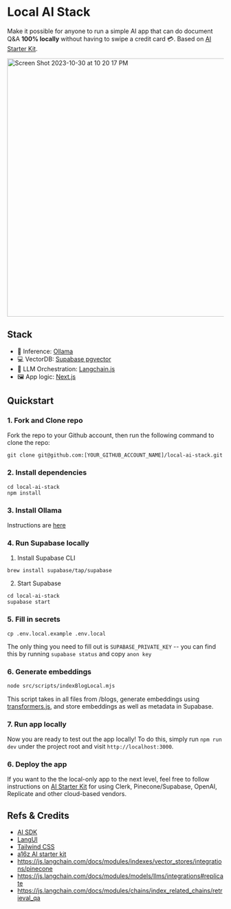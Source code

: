 # Local AI Stack

Make it possible for anyone to run a simple AI app that can do document Q&A **100% locally** without having to swipe a credit card 💳. Based on [AI Starter Kit](https://github.com/a16z-infra/ai-getting-started). 

<img width="600" alt="Screen Shot 2023-10-30 at 10 20 17 PM" src="https://github.com/ykhli/local-ai-stack/assets/3489963/b4a7eddb-e655-45c3-93d4-fbb26e94a96c">



## Stack

- 🦙 Inference: [Ollama](https://github.com/jmorganca/ollama)
- 💻 VectorDB: [Supabase pgvector](https://supabase.com/docs/guides/database/extensions/pgvector)
- 🧠 LLM Orchestration: [Langchain.js](https://js.langchain.com/docs/)
- 🖼️ App logic: [Next.js](https://nextjs.org/)

## Quickstart

### 1. Fork and Clone repo

Fork the repo to your Github account, then run the following command to clone the repo:

```
git clone git@github.com:[YOUR_GITHUB_ACCOUNT_NAME]/local-ai-stack.git
```

### 2. Install dependencies

```
cd local-ai-stack
npm install
```

### 3. Install Ollama

Instructions are [here](https://github.com/jmorganca/ollama#macos)

### 4. Run Supabase locally

1. Install Supabase CLI

```
brew install supabase/tap/supabase
```

2. Start Supabase
  

```
cd local-ai-stack
supabase start
```

### 5. Fill in secrets

```
cp .env.local.example .env.local
```

The only thing you need to fill out is `SUPABASE_PRIVATE_KEY` -- you can find this by running `supabase status` and copy `anon key`

### 6. Generate embeddings

```bash
node src/scripts/indexBlogLocal.mjs
```
This script takes in all files from /blogs, generate embeddings using [transformers.js](https://github.com/xenova/transformers.js), and store embeddings as well as metadata in Supabase.

### 7. Run app locally

Now you are ready to test out the app locally! To do this, simply run `npm run dev` under the project root and visit `http://localhost:3000`.

### 6. Deploy the app

If you want to the the local-only app to the next level, feel free to follow instructions on [AI Starter Kit](https://github.com/a16z-infra/ai-getting-started) for using Clerk, Pinecone/Supabase, OpenAI, Replicate and other cloud-based vendors.

## Refs & Credits
- [AI SDK](https://sdk.vercel.ai/docs)
- [LangUI](https://www.langui.dev/components)
- [Tailwind CSS](https://tailwindcss.com/)
- [a16z AI starter kit](https://github.com/a16z-infra/ai-getting-started)
- https://js.langchain.com/docs/modules/indexes/vector_stores/integrations/pinecone
- https://js.langchain.com/docs/modules/models/llms/integrations#replicate
- https://js.langchain.com/docs/modules/chains/index_related_chains/retrieval_qa
